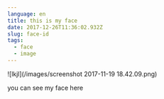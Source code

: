```yaml
---
language: en
title: this is my face
date: 2017-12-26T11:36:02.932Z
slug: face-id
tags:
  - face
  - image
---
```

![lkjl](/images/screenshot 2017-11-19 18.42.09.png)

you can see my face here
